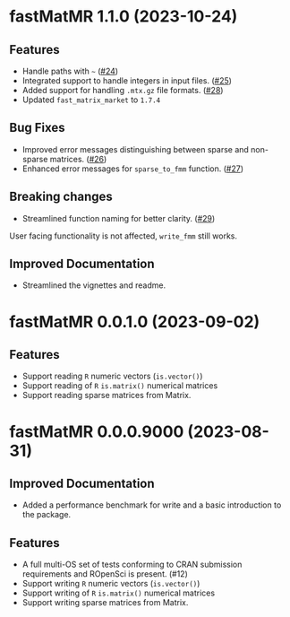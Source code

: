 <!-- NEWS.md is maintained by https://cynkra.github.io/fledge, do not edit -->

# fastMatMR 1.1.0 (2023-10-24)

## Features

- Handle paths with `~` ([#24](https://github.com/HaoZeke/fastMatMR/issues/24))
- Integrated support to handle integers in input files. ([#25](https://github.com/HaoZeke/fastMatMR/issues/25))
- Added support for handling `.mtx.gz` file formats. ([#28](https://github.com/HaoZeke/fastMatMR/issues/28))
- Updated `fast_matrix_market` to `1.7.4`

## Bug Fixes

- Improved error messages distinguishing between sparse and non-sparse matrices. ([#26](https://github.com/HaoZeke/fastMatMR/issues/26))
- Enhanced error messages for `sparse_to_fmm` function. ([#27](https://github.com/HaoZeke/fastMatMR/issues/27))

## Breaking changes

- Streamlined function naming for better clarity. ([#29](https://github.com/HaoZeke/fastMatMR/issues/29))

User facing functionality is not affected, `write_fmm` still works.

## Improved Documentation

- Streamlined the vignettes and readme.

# fastMatMR 0.0.1.0 (2023-09-02)

## Features

- Support reading `R` numeric vectors (`is.vector()`)
- Support reading of `R` `is.matrix()` numerical matrices
- Support reading sparse matrices from Matrix.


# fastMatMR 0.0.0.9000 (2023-08-31)

## Improved Documentation

- Added a performance benchmark for write and a basic introduction to the package.


## Features

- A full multi-OS set of tests conforming to CRAN submission requirements and ROpenSci is present. (#12)
- Support writing `R` numeric vectors (`is.vector()`)
- Support writing of `R` `is.matrix()` numerical matrices
- Support writing sparse matrices from Matrix.

